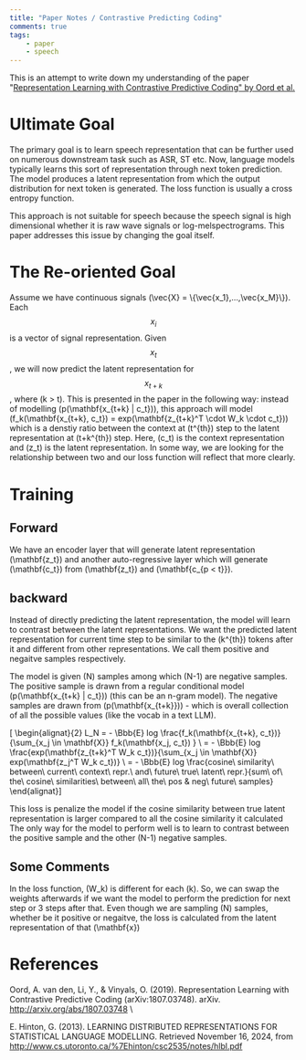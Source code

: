 ```yaml
---  
title: "Paper Notes / Contrastive Predicting Coding"  
comments: true 
tags:
    - paper
    - speech
---  
```

This is an attempt to write down my understanding of the paper "[Representation Learning with Contrastive Predictive Coding" by Oord et al.](http://arxiv.org/abs/1807.03748)

# Ultimate Goal
The primary goal is to learn speech representation that can be further used on numerous downstream task such as ASR, ST etc. Now, language models typically learns this sort of representation through next token prediction. The model produces a latent representation from which the output distribution for next token is generated. The loss function is usually a cross entropy function. 

This approach is not suitable for speech because the speech signal is high dimensional whether it is raw wave signals or log-melspectrograms. This paper addresses this issue by changing the goal itself.

# The Re-oriented Goal
Assume we have continuous signals \(\vec{X} = \\{\vec{x_1},...,\vec{x_M}\\}\). Each $$x_i$$ is a vector of signal representation. Given $$x_t$$, we will now predict the latent representation for $$x_{t+k}$$, where \(k > t\). This is presented in the paper in the following way: instead of modelling \(p(\mathbf{x_{t+k} | c_t})\), this approach will model \(f_k(\mathbf{x_{t+k}, c_t}) = exp(\mathbf{z_{t+k}^T \cdot W_k \cdot c_t})\) which is a denstiy ratio between the context at \(t^{th}\) step to the latent representation at \(t+k^{th}\) step. Here, \(c_t\) is the context representation and \(z_t\) is the latent representation. In some way, we are looking for the relationship between two and our loss function will reflect that more clearly. 

# Training
## Forward
We have an encoder layer that will generate latent representation \(\mathbf{z_t}\) and another auto-regressive layer which will generate \(\mathbf{c_t}\) from \(\mathbf{z_t}\) and \(\mathbf{c_{p < t}}\).

## backward
Instead of directly predicting the latent representation, the model will learn to contrast between the latent representations. We want the predicted latent representation for current time step to be similar to the \(k^{th}\) tokens after it and different from other representations. We call them positive and negaitve samples respectively.

The model is given \(N\) samples among which \(N-1\) are negative samples. The positive sample is drawn from a regular conditional model \(p(\mathbf{x_{t+k} | c_t})\) (this can be an n-gram model). The negative samples are drawn from \(p(\mathbf{x_{t+k}})\) - which is overall collection of all the possible values (like the vocab in a text LLM).

\[ \begin{alignat}{2}
 L_N = - \Bbb{E} log \frac{f_k(\mathbf{x_{t+k}, c_t})}{\sum_{x_j \in \mathbf{X}} f_k(\mathbf{x_j, c_t}) } \\
    = - \Bbb{E} log \frac{exp(\mathbf{z_{t+k}^T W_k c_t})}{\sum_{x_j \in \mathbf{X}} exp(\mathbf{z_j^T W_k c_t})} \\
    = - \Bbb{E} log \frac{cosine\ similarity\ between\ current\ context\ repr.\ and\ future\ true\ latent\ repr.}{sum\ of\ the\ cosine\ similarities\ between\ all\ the\ pos \& neg\ future\ samples}
\end{alignat}\]

This loss is penalize the model if the cosine similarity between true latent representation is larger compared to all the cosine similarity it calculated The only way for the model to perform well is to learn to contrast between the positive sample and the other \(N-1\) negative samples.

## Some Comments
In the loss function, \(W_k\) is different for each \(k\). So, we can swap the weights afterwards if we want the model to perform the prediction for next step or 3 steps after that. Even though we are sampling \(N\) samples, whether be it positive or negaitve, the loss is calculated from the latent representation of that \(\mathbf{x}\)

# References
Oord, A. van den, Li, Y., & Vinyals, O. (2019). Representation Learning with Contrastive Predictive Coding (arXiv:1807.03748). arXiv. http://arxiv.org/abs/1807.03748 \

E. Hinton, G. (2013). LEARNING DISTRIBUTED REPRESENTATIONS FOR STATISTICAL LANGUAGE MODELLING. Retrieved November 16, 2024, from http://www.cs.utoronto.ca/%7Ehinton/csc2535/notes/hlbl.pdf

